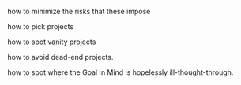 
how to minimize the risks that these impose

how to pick projects

how to spot vanity projects

how to avoid dead-end projects.

how to spot where the Goal In Mind is hopelessly ill-thought-through.